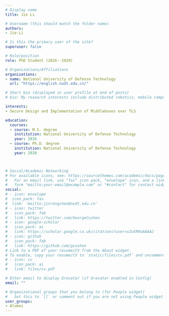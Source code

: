 ```yaml
---
# Display name
title: Jie Li

# Username (this should match the folder name)
authors:
- Jie-Li

# Is this the primary user of the site?
superuser: false

# Role/position
role: PhD Student (2016--2020)

# Organizations/Affiliations
organizations:
- name: National University of Defense Technology
  url: "https://english.nudt.edu.cn/"

# Short bio (displayed in user profile at end of posts)
# bio: My research interests include distributed robotics, mobile computing and programmable matter.

interests:
- Secure Design and Implementation of Middleboxes over TLS

education:
  courses:
  - course: M.S. degree
    institution: National University of Defense Technology
    year: 2016
  - course: Ph.D. degree
    institution: National University of Defense Technology
    year: 2020



# Social/Academic Networking
# For available icons, see: https://sourcethemes.com/academic/docs/page-builder/#icons
#   For an email link, use "fas" icon pack, "envelope" icon, and a link in the
#   form "mailto:your-email@example.com" or "#contact" for contact widget.
social:
# - icon: envelope
#  icon_pack: fas
#  link: 'mailto:jinrongchen@nudt.edu.cn'
# - icon: twitter
#   icon_pack: fab
#   link: https://twitter.com/GeorgeCushen
# - icon: google-scholar
#   icon_pack: ai
#   link: https://scholar.google.co.uk/citations?user=sIwtMXoAAAAJ
# - icon: github
#   icon_pack: fab
#   link: https://github.com/gcushen
# Link to a PDF of your resume/CV from the About widget.
# To enable, copy your resume/CV to `static/files/cv.pdf` and uncomment the lines below.
# - icon: cv
#   icon_pack: ai
#   link: files/cv.pdf

# Enter email to display Gravatar (if Gravatar enabled in Config)
email: ""

# Organizational groups that you belong to (for People widget)
#   Set this to `[]` or comment out if you are not using People widget.
user_groups:
- Alumni
---
```

